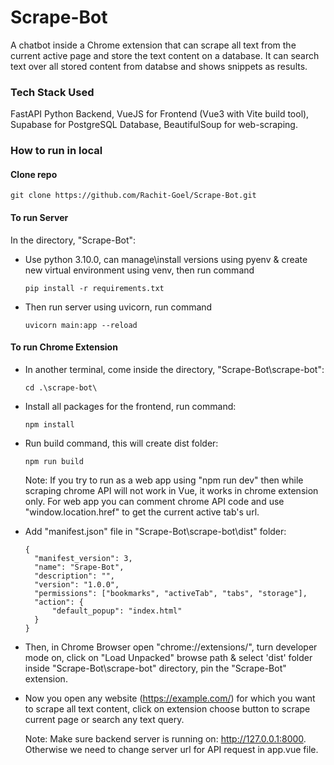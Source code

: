 # Scrape-Bot
A chatbot inside a Chrome extension that can scrape all text from the current active page and store the text content on a database. It can search text over all stored content from databse and shows snippets as results.

### Tech Stack Used
FastAPI Python Backend, VueJS for Frontend (Vue3 with Vite build tool), Supabase for PostgreSQL Database, BeautifulSoup for web-scraping.

### How to run in local

#### Clone repo 
    git clone https://github.com/Rachit-Goel/Scrape-Bot.git

#### To run Server
In the directory, "Scrape-Bot":

- Use python 3.10.0, can manage\install versions using pyenv & create new virtual environment using venv, then run command  
    ```
    pip install -r requirements.txt
    ```
    
- Then run server using uvicorn, run command
    ```
    uvicorn main:app --reload
    ```


#### To run Chrome Extension
- In another terminal, come inside the directory, "Scrape-Bot\scrape-bot":
    ```
    cd .\scrape-bot\
    ```

- Install all packages for the frontend, run command: 
    ```
    npm install
    ```

- Run build command, this will create dist folder: 
    ```
    npm run build
    ```
    Note: If you try to run as a web app using "npm run dev" then while scraping chrome API will not work in Vue, it works in chrome extension only. For web app you can comment chrome API code and use "window.location.href" to get the current active tab's url.

- Add "manifest.json" file in "Scrape-Bot\scrape-bot\dist" folder: 
    ```
    {
      "manifest_version": 3,
      "name": "Srape-Bot",
      "description": "",
      "version": "1.0.0",
      "permissions": ["bookmarks", "activeTab", "tabs", "storage"],
      "action": {
          "default_popup": "index.html"
      }
    }
    ```

- Then, in Chrome Browser open "chrome://extensions/", turn developer mode on, click on "Load Unpacked" browse path & select 'dist' folder inside "Scrape-Bot\scrape-bot" directory, pin the "Scrape-Bot" extension.

- Now you open any website (https://example.com/) for which you want to scrape all text content, click on extension choose button to scrape current page or search any text query.

  Note: Make sure backend server is running on: http://127.0.0.1:8000. Otherwise we need to change server url for API request in app.vue file.
